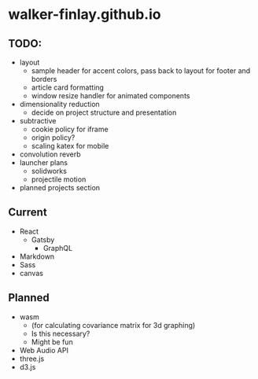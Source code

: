 # walker-finlay.github.io
## TODO: 
- layout
    - sample header for accent colors, pass back to layout for footer and borders
    - article card formatting
    - window resize handler for animated components
- dimensionality reduction
    - decide on project structure and presentation
- subtractive
    - cookie policy for iframe
    - origin policy?
    - scaling katex for mobile
- convolution reverb
- launcher plans
    - solidworks
    - projectile motion
- planned projects section


## Current
- React
    - Gatsby
        - GraphQL
- Markdown
- Sass
- canvas

## Planned
- wasm 
    - (for calculating covariance matrix for 3d graphing)
    - Is this necessary?
    - Might be fun
- Web Audio API
- three.js
- d3.js